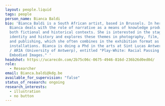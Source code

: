 ```yaml
---
layout: people.liquid
tags: people
person_name: Bianca Baldi
bio: 'Bianca Baldi is a South African artist, based in Brussels. In her work
  Bianca deals with the role of narrative as a means of knowledge production in
  both fictional and historical contexts. She is interested in the staging of
  identity and history and explores these themes in photography, film, writing
  and publishing, which she often combines in the exhibition format as
  installations. Bianca is doing a Phd in the arts at Sint Lucas Antwerpen (KdG)
  / ARIA (University of Antwerp), entitled "Play-White: Racial Passing and
  Embodied Images." '
headshot: https://ucarecdn.com/2b75c06c-0675-4946-816d-236b26d0ed0d/
role:
  - Researcher
email: Bianca.baldi@kdg.be
available_for_supervision: "false"
status_of_research: ongoing
research_interests:
  - illustration
  - no button
---
```

